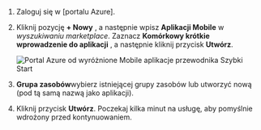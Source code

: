 1. Zaloguj się w [portalu Azure].

2. Kliknij pozycję **+ Nowy** , a następnie wpisz **Aplikacji Mobile** w _wyszukiwaniu marketplace_. Zaznacz **Komórkowy krótkie wprowadzenie do aplikacji** , a następnie kliknij przycisk **Utwórz**.

    ![Portal Azure od wyróżnione Mobile aplikacje przewodnika Szybki Start](./media/app-service-mobile-dotnet-backend-create-new-service/search-mobile-apps-quickstart.png)


3. **Grupa zasobów**wybierz istniejącej grupy zasobów lub utworzyć nową (pod tą samą nazwą jako aplikacji). 
 
4. Kliknij przycisk **Utwórz**. Poczekaj kilka minut na usługę, aby pomyślnie wdrożony przed kontynuowaniem.

<!-- URLs. -->
[Azure Portal]: https://portal.azure.com/
